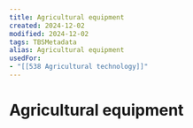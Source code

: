 ```yaml
---
title: Agricultural equipment
created: 2024-12-02
modified: 2024-12-02
tags: TBSMetadata
alias: Agricultural equipment
usedFor:
- "[[538 Agricultural technology]]"
---
```

# Agricultural equipment
